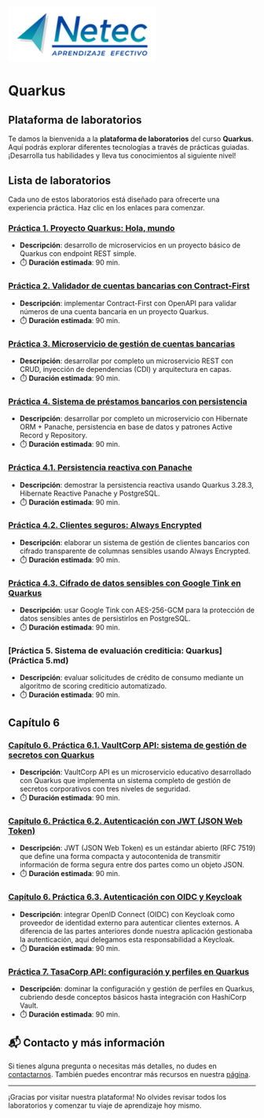 <img src="images/neteclogo.png" alt="logo" width="300"/>

# Quarkus

## Plataforma de laboratorios

Te damos la bienvenida a la **plataforma de laboratorios** del curso **Quarkus**. Aquí podrás explorar diferentes tecnologías a través de prácticas guiadas. ¡Desarrolla tus habilidades y lleva tus conocimientos al siguiente nivel!

## Lista de laboratorios

Cada uno de estos laboratorios está diseñado para ofrecerte una experiencia práctica. Haz clic en los enlaces para comenzar.

### [Práctica 1. Proyecto Quarkus: Hola, mundo](./Practica1.md) 
- **Descripción**: desarrollo de microservicios en un proyecto básico de Quarkus con endpoint REST simple.
- ⏱️ **Duración estimada**: 90 min.

### [Práctica 2. Validador de cuentas bancarias con Contract-First](./Practica2.md)
- **Descripción**: implementar Contract-First con OpenAPI para validar números de una cuenta bancaria en un proyecto Quarkus.
- ⏱️ **Duración estimada**: 90 min.
    
### [Práctica 3. Microservicio de gestión de cuentas bancarias](./Practica3.md) 
- **Descripción**: desarrollar por completo un microservicio REST con CRUD, inyección de dependencias (CDI) y arquitectura en capas.
- ⏱️ **Duración estimada**: 90 min.

### [Práctica 4. Sistema de préstamos bancarios con persistencia](Practica4.md)
 - **Descripción**: desarrollar por completo un microservicio con Hibernate ORM + Panache, persistencia en base de datos y patrones Active Record y Repository.
 - ⏱️ **Duración estimada**: 90 min.

### [Práctica 4.1. Persistencia reactiva con Panache](./Laboratorio_1.md) 
- **Descripción**: demostrar la persistencia reactiva usando Quarkus 3.28.3, Hibernate Reactive Panache y PostgreSQL.
- ⏱️ **Duración estimada**: 90 min.

### [Práctica 4.2. Clientes seguros: Always Encrypted](./Laboratorio_2.md)
- **Descripción**: elaborar un sistema de gestión de clientes bancarios con cifrado transparente de columnas sensibles usando Always Encrypted.
- ⏱️ **Duración estimada**: 90 min.

### [Práctica 4.3. Cifrado de datos sensibles con Google Tink en Quarkus](./Laboratorio_1.md) 
- **Descripción**: usar Google Tink con AES-256-GCM para la protección de datos sensibles antes de persistirlos en PostgreSQL.
- ⏱️ **Duración estimada**: 90 min.

### [Práctica 5. Sistema de evaluación crediticia: Quarkus](Práctica 5.md) 
- **Descripción**: evaluar solicitudes de crédito de consumo mediante un algoritmo de scoring crediticio automatizado.
- ⏱️ **Duración estimada**: 90 min.

## Capítulo 6

### [Capítulo 6. Práctica 6.1. VaultCorp API: sistema de gestión de secretos con Quarkus](Práctica-6.1..md)
- **Descripción**: VaultCorp API es un microservicio educativo desarrollado con Quarkus que implementa un sistema completo de gestión de secretos corporativos con tres niveles de seguridad.
- ⏱️ **Duración estimada**: 90 min.

### [Capítulo 6. Práctica 6.2. Autenticación con JWT (JSON Web Token)](Práctica-6.2..md)
- **Descripción**: JWT (JSON Web Token) es un estándar abierto (RFC 7519) que define una forma compacta y autocontenida de transmitir información de forma segura entre dos partes como un objeto JSON.
- ⏱️ **Duración estimada**: 90 min.

### [Capítulo 6. Práctica 6.3. Autenticación con OIDC y Keycloak](Práctica-6.3..md)
- **Descripción**: integrar OpenID Connect (OIDC) con Keycloak como proveedor de identidad externo para autenticar clientes externos. A diferencia de las partes anteriores donde nuestra aplicación gestionaba la autenticación, aquí delegamos esta responsabilidad a Keycloak.
- ⏱️ **Duración estimada**: 90 min.
  
### [Práctica 7. TasaCorp API: configuración y perfiles en Quarkus](Práctica-6.3..md)
- **Descripción**: dominar la configuración y gestión de perfiles en Quarkus, cubriendo desde conceptos básicos hasta integración con HashiCorp Vault.
- ⏱️ **Duración estimada**: 90 min.


## 📬 **Contacto y más información**

Si tienes alguna pregunta o necesitas más detalles, no dudes en [contactarnos](mailto:soporte@netec.com). También puedes encontrar más recursos en nuestra [página](https://netec.com).

---

¡Gracias por visitar nuestra plataforma! No olvides revisar todos los laboratorios y comenzar tu viaje de aprendizaje hoy mismo.
